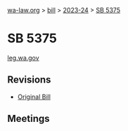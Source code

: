 [wa-law.org](/) > [bill](/bill/) > [2023-24](/bill/2023-24/) > [SB 5375](/bill/2023-24/sb/5375/)

# SB 5375
[leg.wa.gov](https://app.leg.wa.gov/billsummary?BillNumber=5375&Year=2023&Initiative=false)

## Revisions
* [Original Bill](1/)

## Meetings